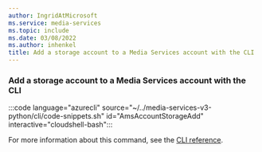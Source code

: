 ```yaml
---
author: IngridAtMicrosoft
ms.service: media-services
ms.topic: include
ms.date: 03/08/2022
ms.author: inhenkel
title: Add a storage account to a Media Services account with the CLI
---
```


<!--Add a storage account to a media services account-->

### Add a storage account to a Media Services account with the CLI

:::code language="azurecli" source="~/../media-services-v3-python/cli/code-snippets.sh" id="AmsAccountStorageAdd" interactive="cloudshell-bash":::

For more information about this command, see the [CLI reference](/cli/azure/ams/account/storage?view=azure-cli-latest#az-ams-account-storage-add&preserve-view=true).
